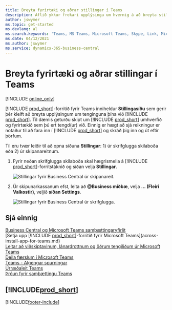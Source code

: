 ```yaml
---
title: Breyta fyrirtæki og aðrar stillingar í Teams
description: Aflið ykkur frekari upplýsinga um hvernig á að breyta stillingum Business Central-tengingar úr Microsoft Teams.
author: jswymer
ms.topic: get-started
ms.devlang: al
ms.search.keywords: 'Teams, MS Teams, Microsoft Teams, Skype, Link, Microsoft 365, settings, search'
ms.date: 04/12/2021
ms.author: jswymer
ms.service: dynamics-365-business-central
---
```


# Breyta fyrirtæki og aðrar stillingar í Teams

[!INCLUDE [online_only](includes/online_only.md)]

[!INCLUDE [prod_short](includes/prod_short.md)]-forritið fyrir Teams inniheldur **Stillingasíðu** sem gerir þér kleift að breyta upplýsingum um tenginguna þína við [!INCLUDE [prod_short](includes/prod_short.md)]. Til dæmis geturðu skipt um [!INCLUDE [prod_short](includes/prod_short.md)] umhverfið og fyrirtækið sem þú ert tengd(ur) við. Einnig er hægt að sjá reikningur er notaður til að fara inn í [!INCLUDE [prod_short](includes/prod_short.md)] og skráð þig inn og út eftir þörfum.

Til eru tvær leiðir til að opna síðuna **Stillingar**: 1) úr skrifglugga skilaboða eða 2) úr skipanareitnum.

1. Fyrir neðan skrifglugga skilaboða skal hægrismella á [!INCLUDE [prod_short](includes/prod_short.md)]-forritstáknið og síðan velja **Stillingar**.

    ![Stillingar fyrir Business Central úr skipanareit.](media/teams-settings-message-box.png)

2. Úr skipunarkassanum efst, leita að  **@Business  miðbæ**, velja  **... (Fleiri Valkostir)**, veljið  **síðan Settings**.

   ![Stillingar fyrir Business Central úr skrifglugga.](media/teams-settings-command-box.png)

## Sjá einnig

[Business Central og Microsoft Teams samþættingaryfirlit](across-teams-overview.md)  
[Setja upp [!INCLUDE [prod_short](includes/prod_short.md)]-forritið fyrir Microsoft Teams](across-install-app-for-teams.md)  
[Leitar að viðskiptavinum, lánardrottnum og öðrum tengiliðum úr Microsoft Teams](across-search-contacts-teams.md)  
[Deila færslum í Microsoft Teams](across-working-with-teams.md)  
[Teams - Algengar spurningar](teams-faq.md)  
[Úrræðaleit Teams](admin-teams-troubleshooting.md)  
[Þróun fyrir samþættingu Teams](/dynamics365/business-central/dev-itpro/developer/devenv-develop-for-teams)  

## [!INCLUDE[prod_short](includes/free_trial_md.md)]  


[!INCLUDE[footer-include](includes/footer-banner.md)]